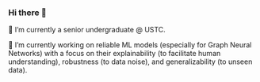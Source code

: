 ### Hi there 👋  

🌱 I’m currently a senior undergraduate @ USTC.

🔭 I’m currently working on reliable ML models (especially for Graph Neural Networks) with a focus on their explainability (to facilitate human understanding), robustness (to data noise), and generalizability (to unseen data). 

<!--
**Wuyxin/Wuyxin** is a ✨ _special_ ✨ repository because its `README.md` (this file) appears on your GitHub profile.

Here are some ideas to get you started:

- 🔭 I’m currently working on ...
- 🌱 I’m currently learning ...
- 👯 I’m looking to collaborate on ...
- 🤔 I’m looking for help with ...
- 💬 Ask me about ...
- 📫 How to reach me: ...
- 😄 Pronouns: ...
- ⚡ Fun fact: ...
-->
